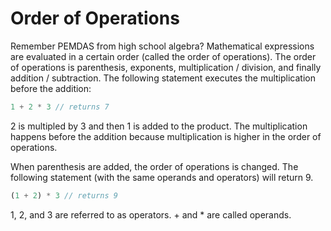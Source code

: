 # Order of Operations

Remember PEMDAS from high school algebra?  Mathematical expressions are evaluated in a certain order (called the order of operations).  The order of operations is parenthesis, exponents, multiplication / division, and finally addition / subtraction.  The following statement executes the multiplication before the addition:

```javascript
1 + 2 * 3 // returns 7
```

2 is multipled by 3 and then 1 is added to the product.  The multiplication happens before the addition because multiplication is higher in the order of operations.
 
When parenthesis are added, the order of operations is changed. The following statement (with the same operands and operators) will return 9.

```javascript
(1 + 2) * 3 // returns 9
```

1, 2, and 3 are referred to as operators.  + and * are called operands.
